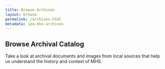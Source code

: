 ```yaml
---
title: Browse Archives
layout: browse
permalink: /archives.html
metadata: ipa-mhs-archives
---
```


## Browse Archival Catalog

Take a look at archival documents and images from local sources that help us understand the history and context of MHS. 